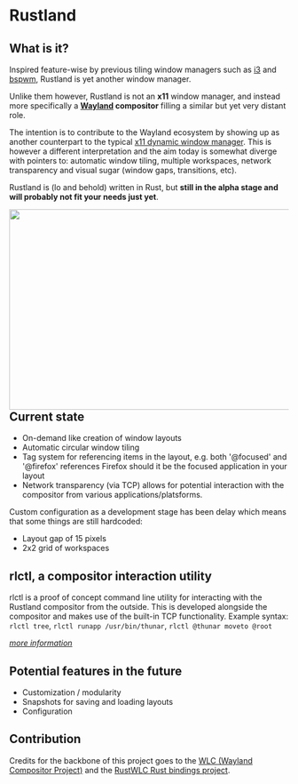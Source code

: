 Rustland
========

What is it?
-----------

  Inspired feature-wise by previous tiling window managers such as [i3](https://i3wm.org/) and [bspwm](https://github.com/baskerville/bspwm), Rustland is yet another window manager. 
  
  Unlike them however, Rustland is not an **x11** window manager, and instead more specifically a **[Wayland](https://wayland.freedesktop.org/) compositor** filling a similar but yet very distant role. 
  
  The intention is to contribute to the Wayland ecosystem by showing up as another counterpart to the typical [x11 dynamic window manager](https://en.wikipedia.org/wiki/Dynamic_window_manager). This is however a different interpretation and the aim today is somewhat diverge with pointers to: automatic window tiling, multiple workspaces, network transparency and visual sugar (window gaps, transitions, etc). 
  
  Rustland is (lo and behold) written in Rust, but **still in the alpha stage and will probably not fit your needs just yet**. 

  <img align="right" width="549" height="361" src="https://i.gyazo.com/9d8d6f9d7956d11e958c4dbd7154b497.png">

Current state 
-------------

 - On-demand like creation of window layouts 
 - Automatic circular window tiling
 - Tag system for referencing items in the layout, e.g. both '@focused' and '@firefox' references Firefox should it be the focused application in your layout
 - Network transparency (via TCP) allows for potential interaction with the compositor from various applications/platsforms. 

Custom configuration as a development stage has been delay which means that some things are still hardcoded:
 - Layout gap of 15 pixels
 - 2x2 grid of workspaces

rlctl, a compositor interaction utility
---------------------------------------

rlctl is a proof of concept command line utility for interacting with the Rustland compositor from the outside. 
This is developed alongside the compositor and makes use of the built-in TCP functionality.
Example syntax: ``rlctl tree``, ``rlctl runapp /usr/bin/thunar``, ``rlctl @thunar moveto @root``
   
[*more information*](https://github.com/perfah/Rustland/wiki/rlctl,-a-compositor-interaction-utility)
   
Potential features in the future
--------------------------------

* Customization / modularity
* Snapshots for saving and loading layouts
* Configuration

Contribution
------------

Credits for the backbone of this project goes to the [WLC (Wayland Compositor Project)](https://github.com/Cloudef/wlc) and the [RustWLC Rust bindings project](https://github.com/Immington-Industries/rust-wlc).
